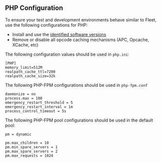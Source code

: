 PHP Configuration
--------------

To ensure your test and development environments behave similar to Fleet, use the following configurations for PHP:

 - Install and use the [identified software versions](/faq/software-versions/)
 - Remove or disable all opcode caching mechanisms (APC, Opcache, XCache, etc)


The following configuration values should be used in `php.ini`:

```
[PHP]
memory_limit=512M
realpath_cache_ttl=7200
realpath_cache_size=32k
```

The following PHP-FPM configurations should be used in `php-fpm.conf`

```
daemonize = no
process.max = 100
emergency_restart_threshold = 5
emergency_restart_interval = 1m
process_control_timeout = 5s
```

The following PHP-FPM pool configurations should be used in the default pool:

```
pm = dynamic

pm.max_children = 10
pm.min_spare_servers = 1
pm.max_spare_servers = 2
pm.max_requests = 1024
```
